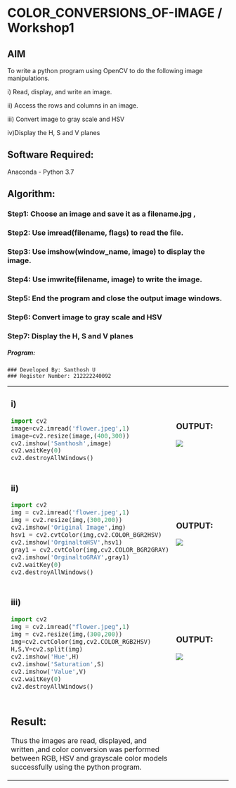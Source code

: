 # COLOR_CONVERSIONS_OF-IMAGE / Workshop1
## AIM
To write a python program using OpenCV to do the following image manipulations.

i) Read, display, and write an image.

ii) Access the rows and columns in an image.

iii) Convert image to gray scale and HSV 

iv)Display the H, S and V planes


## Software Required:
Anaconda - Python 3.7
## Algorithm:
### Step1: Choose an image and save it as a filename.jpg ,
### Step2: Use imread(filename, flags) to read the file.
### Step3: Use imshow(window_name, image) to display the image.
### Step4: Use imwrite(filename, image) to write the image.
### Step5: End the program and close the output image windows.
### Step6: Convert image to gray scale and HSV 
### Step7: Display the H, S and V planes

##### Program:
```
### Developed By: Santhosh U
### Register Number: 212222240092
```
<table>
  <tr>
    <td width=50%>

### i) 
```Python
import cv2
image=cv2.imread('flower.jpeg',1)
image=cv2.resize(image,(400,300))
cv2.imshow('Santhosh',image)
cv2.waitKey(0)
cv2.destroyAllWindows()
``` 
  </td>
  <td>

### OUTPUT:

 <img src="https://github.com/SanthoshUthiraKumar/DIPT_Workshop1/assets/119477975/1a1769fb-b180-4d5d-bf1c-0d5ac0b82017">
  </td>
  </tr>

   <tr>
    <td width=50%>


### ii)
```Python
import cv2
img = cv2.imread('flower.jpeg',1)
img = cv2.resize(img,(300,200))
cv2.imshow('Original Image',img)
hsv1 = cv2.cvtColor(img,cv2.COLOR_BGR2HSV)
cv2.imshow('OrginaltoHSV',hsv1)
gray1 = cv2.cvtColor(img,cv2.COLOR_BGR2GRAY)
cv2.imshow('OrginaltoGRAY',gray1)
cv2.waitKey(0)
cv2.destroyAllWindows()
```
  </td>
  <td>

### OUTPUT:

<img src="https://github.com/SanthoshUthiraKumar/DIPT_Workshop1/assets/119477975/02fd6f7f-8ac1-4489-ab4e-6affcf354ef7">
  </td>
  </tr>
  <tr>
    <td width=50%>

### iii)
```Python
import cv2
img = cv2.imread("flower.jpeg",1)
img = cv2.resize(img,(300,200))
img=cv2.cvtColor(img,cv2.COLOR_RGB2HSV)
H,S,V=cv2.split(img)
cv2.imshow('Hue',H)
cv2.imshow('Saturation',S)
cv2.imshow('Value',V)
cv2.waitKey(0)
cv2.destroyAllWindows()
```
  </td>
  <td>

### OUTPUT:

<img src="https://github.com/SanthoshUthiraKumar/DIPT_Workshop1/assets/119477975/715fe281-d723-43c7-b7cf-2b4d5d020429">
  </td>
  </tr>
  <tr>
    <td>


## Result:
Thus the images are read, displayed, and written ,and color conversion was performed between RGB, HSV and grayscale color models successfully using the python program.
